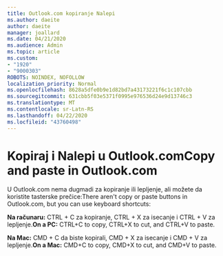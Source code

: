 ```yaml
---
title: Outlook.com kopiranje Nalepi
ms.author: daeite
author: daeite
manager: joallard
ms.date: 04/21/2020
ms.audience: Admin
ms.topic: article
ms.custom:
- "1920"
- "9000303"
ROBOTS: NOINDEX, NOFOLLOW
localization_priority: Normal
ms.openlocfilehash: 8628a5dfe0b9e1d82bd7a43173221f6c1c107cbb
ms.sourcegitcommit: 631cbb5f03e5371f0995e976536d24e9d13746c3
ms.translationtype: MT
ms.contentlocale: sr-Latn-RS
ms.lasthandoff: 04/22/2020
ms.locfileid: "43760498"
---
```

# <a name="copy-and-paste-in-outlookcom"></a><span data-ttu-id="e136d-102">Kopiraj i Nalepi u Outlook.com</span><span class="sxs-lookup"><span data-stu-id="e136d-102">Copy and paste in Outlook.com</span></span>

<span data-ttu-id="e136d-103">U Outlook.com nema dugmadi za kopiranje ili lepljenje, ali možete da koristite tasterske prečice:</span><span class="sxs-lookup"><span data-stu-id="e136d-103">There aren't copy or paste buttons in Outlook.com, but you can use keyboard shortcuts:</span></span>

<span data-ttu-id="e136d-104">**Na računaru:** CTRL + C za kopiranje, CTRL + X za isecanje i CTRL + V za lepljenje.</span><span class="sxs-lookup"><span data-stu-id="e136d-104">**On a PC:** CTRL+C to copy, CTRL+X to cut, and CTRL+V to paste.</span></span>

<span data-ttu-id="e136d-105">**Na Mac:** CMD + C da biste kopirali, CMD + X za isecanje i CMD + V za lepljenje.</span><span class="sxs-lookup"><span data-stu-id="e136d-105">**On a Mac:** CMD+C to copy, CMD+X to cut, and CMD+V to paste.</span></span>